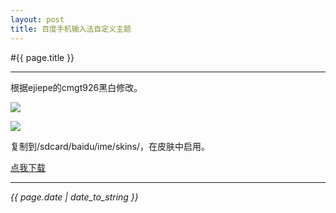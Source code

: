 ```yaml
---
layout: post
title: 百度手机输入法自定义主题
---
```

#{{ page.title }}

----------

根据ejiepe的cmgt926黑白修改。

![][1]

![][2]

复制到/sdcard/baidu/ime/skins/，在皮肤中启用。

[点我下载][3]

----------

*{{ page.date | date_to_string }}*


  [1]: http://vivaxy.tk/img/2014-05-03-baidu-input-custom-theme-1.jpg
  [2]: http://vivaxy.tk/img/2014-05-03-baidu-input-custom-theme-2.jpg
  [3]: http://pan.baidu.com/s/1qWNOQ5m